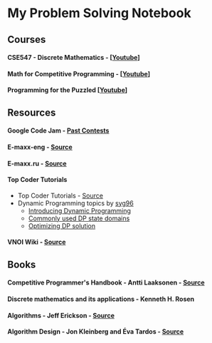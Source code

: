 
# My Problem Solving Notebook

## Courses
#### CSE547 - Discrete Mathematics - [[Youtube](https://www.youtube.com/playlist?list=PL462275E91FC7844D)]
#### Math for Competitive Programming - [[Youtube](https://www.youtube.com/playlist?list=PLPt2dINI2MIY7l5zyFd1W28rei3b-AXaJ)]
#### Programming for the Puzzled [[Youtube](https://www.youtube.com/playlist?list=PLUl4u3cNGP62QumaaZtCCjkID-NgqrleA)]

## Resources
#### Google Code Jam - [Past Contests](https://code.google.com/codejam/past-contests)
#### E-maxx-eng - [Source](https://e-maxx-eng.appspot.com/)
#### E-maxx.ru - [Source](http://e-maxx.ru/)
#### Top Coder Tutorials
- Top Coder Tutorials - [Source](https://www.topcoder.com/community/data-science/data-science-tutorials/)
- Dynamic Programming topics by [syg96](https://www.topcoder.com/members/syg96)
    + [Introducing Dynamic Programming](https://apps.topcoder.com/forums/?module=Thread&start=0&threadID=700080)
    + [Commonly used DP state domains](https://apps.topcoder.com/forums/?module=Thread&start=0&threadID=697369)
    + [Optimizing DP solution](https://apps.topcoder.com/forums/?module=Thread&start=0&threadID=697925)

#### VNOI Wiki - [Source](http://vnoi.info/wiki/Home)

## Books
#### Competitive Programmer's Handbook - Antti Laaksonen - [Source](https://github.com/pllk/cphb)
#### Discrete mathematics and its applications - Kenneth H. Rosen
#### Algorithms - Jeff Erickson - [Source](http://jeffe.cs.illinois.edu/teaching/algorithms/#book)
#### Algorithm Design - Jon Kleinberg and Éva Tardos - [Source](http://www.cs.princeton.edu/~wayne/kleinberg-tardos/)
